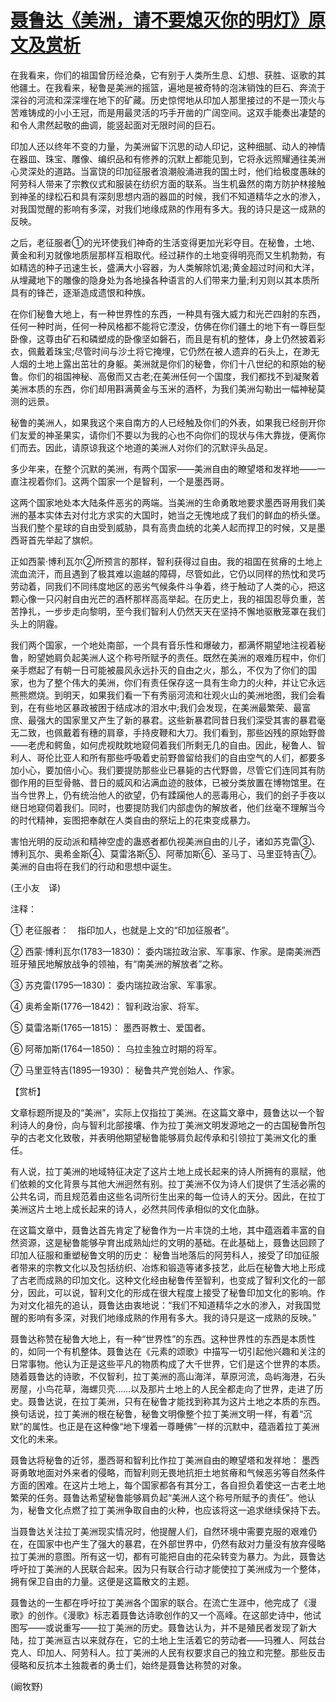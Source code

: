 # [聂鲁达《美洲，请不要熄灭你的明灯》原文及赏析](https://www.vrrw.net/wx/12534.html)

在我看来，你们的祖国曾历经沧桑，它有别于人类所生息、幻想、获胜、讴歌的其他疆土。在我看来，秘鲁是美洲的摇篮，遍地是被奇特的泡沫销蚀的巨石、奔流于深谷的河流和深深埋在地下的矿藏。历史惊愕地从印加人那里接过的不是一顶火与苦难铸成的小小王冠，而是用最灵活的巧手开凿的广阔空间。这双手能奏出凄楚的和令人肃然起敬的曲调，能竖起面对无限时间的巨石。

印加人还以终年不变的力量，为美洲留下沉思的动人印记，这种细腻、动人的神情在器皿、珠宝、雕像、编织品和有修养的沉默上都能见到，它将永远照耀通往美洲心灵深处的道路。当富饶的印加征服者浪潮般涌进我的国土时，他们给极度愚昧的阿劳科人带来了宗教仪式和服装在纺织方面的联系。当生机盎然的南方防护林接触到神圣的绿松石和具有深刻思想内涵的器皿的时候，我们不知道精华之水的渗入，对我国觉醒的影响有多深，对我们地缘成熟的作用有多大。我的诗只是这一成熟的反映。

之后，老征服者①的光环使我们神奇的生活变得更加光彩夺目。在秘鲁，土地、黄金和利刃就像地质层那样互相取代。经过耕作的土地变得明亮而又生机勃勃，有如精选的种子迅速生长，盛满大小容器，为人类解除饥渴;黄金超过时间和大洋，从埋藏地下的雕像的隐身处为各地操各种语言的人们带来力量;利刃则以其本质所具有的锋芒，逐渐造成遗恨和种族。

在你们秘鲁大地上，有一种世界性的东西，一种具有强大威力和光芒四射的东西，任何一种时尚，任何一种风格都不能将它湮没，仿佛在你们疆土的地下有一尊巨型卧像，这尊由矿石和磷塑成的卧像坚如磐石，而且是有机的整体，身上仍然披着彩衣，佩戴着珠宝;尽管时间与沙土将它掩埋，它仍然在被人遗弃的石头上，在渺无人烟的土地上露出茁壮的身躯。美洲就是你们的秘鲁，你们十八世纪的和原始的秘鲁。你们的祖国神秘、高傲而又古老;在美洲任何一个国度，我们都找不到凝聚着美洲本质的东西，你们却用斟满黄金与玉米的酒杯，为我们美洲勾勒出一幅神秘莫测的远景。



秘鲁的美洲人，如果我这个来自南方的人已经触及你们的外表，如果我已经剖开你们友爱的神圣果实，请你们不要以为我的心也不向你们的现状与伟大靠拢，便离你们而去。因此，请原谅我这个地道的美洲人对你们的沉默评头品足。

多少年来，在整个沉默的美洲，有两个国家——美洲自由的瞭望塔和发祥地——一直注视着你们。这两个国家一个是智利，一个是墨西哥。

这两个国家地处本大陆条件恶劣的两端。当美洲的生命勇敢地要求墨西哥用我们美洲的基本实体去对付北方求实的大国时，她当之无愧地成了我们的鲜血的桥头堡。当我们整个星球的自由受到威胁，具有高贵血统的北美人起而捍卫的时候，又是墨西哥首先举起了旗帜。

正如西蒙·博利瓦尔②所预言的那样，智利获得过自由。我的祖国在贫瘠的土地上流血流汗，而且遇到了极其难以逾越的障碍，尽管如此，它仍以同样的热忱和灵巧劳动着，同我们不同纬度地区的恶劣气候条件斗争着，终于触动了人类的心，把这颗心像一只闪射自由光芒的酒杯那样高高举起。在历史上，我的祖国忍辱负重，苦苦挣扎，一步步走向黎明，至今我们智利人仍然天天在坚持不懈地驱散笼罩在我们头上的阴霾。

我们两个国家，一个地处南部，一个具有音乐性和爆破力，都满怀期望地注视着秘鲁，盼望她肩负起美洲人这个称号所赋予的责任。既然在美洲的艰难历程中，你们亲手燃起了有朝一日可能被晨风永远扑灭的自由之火，那么，不仅为了你们的国家，也为了整个伟大的美洲，你们有责任保存这一具有生命力的火种，并让它永远熊熊燃烧。到明天，如果我们看一下有秀丽河流和壮观火山的美洲地图，我们会看到，在有些地区暴政被困于结成冰的泪水中;我们会发现，在美洲最繁荣、最富庶、最强大的国家里又产生了新的暴君。这些新暴君同昔日我们深受其害的暴君毫无二致，也佩戴着有穗的肩章，手持皮鞭和大刀。我们看到，那些凶残的原始野兽——老虎和鳄鱼，如何虎视眈眈地窥伺着我们所剩无几的自由。因此，秘鲁人、智利人、哥伦比亚人和所有那些呼吸着史前野兽留给我们的自由空气的人们，都要多加小心，要加倍小心。我们要提防那些业已暴毙的古代野兽，尽管它们连同其有防御作用的巨型骨骼、昔日的威风和沾满血迹的肢体，已被分类放置在博物馆里。在当今世界上，仍有统治他人的欲望，仍有蹂躏他人的恶毒用心，我们的刽子手夜以继日地窥伺着我们。同时，也要提防我们内部虚伪的解放者，他们丝毫不理解当今的时代精神，妄图把奉献在人类自由的祭坛上的花束变成暴力。

害怕光明的反动派和精神空虚的蛊惑者都仇视美洲自由的儿子，诸如苏克雷③、博利瓦尔、奥希金斯④、莫雷洛斯⑤、阿蒂加斯⑥、圣马丁、马里亚特吉⑦。美洲的自由将在我们的行动和思想中诞生。

(王小友　译)

注释：

① 老征服者：　指印加人，也就是上文的“印加征服者”。

② 西蒙·博利瓦尔(1783—1830)： 委内瑞拉政治家、军事家、作家。是南美洲西班牙殖民地解放战争的领袖，有“南美洲的解放者”之称。

③ 苏克雷(1795—1830)： 委内瑞拉政治家、军事家。

④ 奥希金斯(1776—1842)： 智利政治家、将军。

⑤ 莫雷洛斯(1765—1815)： 墨西哥教士、爱国者。

⑥ 阿蒂加斯(1764—1850)： 乌拉圭独立时期的将军。

⑦ 马里亚特吉(1895—1930)： 秘鲁共产党创始人、作家。

【赏析】

文章标题所提及的“美洲”，实际上仅指拉丁美洲。在这篇文章中，聂鲁达以一个智利诗人的身份，向与智利北部接壤、作为拉丁美洲文明发源地之一的古国秘鲁所包孕的古老文化致敬，并表明他期望秘鲁能够肩负起传承和引领拉丁美洲文化的重任。

有人说，拉丁美洲的地域特征决定了这片土地上成长起来的诗人所拥有的禀赋，他们依赖的文化背景与其他大洲迥然有别。拉丁美洲不仅为诗人们提供了生活必需的公共名词，而且规范着由这些名词所衍生出来的每一位诗人的天分。因此，在拉丁美洲这片土地上成长起来的诗人，必然共同传承相似的文化血脉。

在这篇文章中，聂鲁达首先肯定了秘鲁作为一片丰饶的土地，其中蕴涵着丰富的自然资源，这是秘鲁能够孕育出成熟灿烂的文明的基础。在此基础上，聂鲁达回顾了印加人征服和重塑秘鲁文明的历史： 秘鲁当地落后的阿劳科人，接受了印加征服者带来的宗教文化以及包括纺织、冶炼和锻造等诸多技艺，此后在秘鲁大地上形成了古老而成熟的印加文化。这种文化经由秘鲁传至智利，也变成了智利文化的一部分，因此，可以说，智利文化的形成在很大程度上接受了秘鲁印加文化的影响。作为对文化祖先的追认，聂鲁达由衷地说：“我们不知道精华之水的渗入，对我国觉醒的影响有多深，对我们地缘成熟的作用有多大。我的诗只是这一成熟的反映。”

聂鲁达称赞在秘鲁大地上，有一种“世界性”的东西。这种世界性的东西是本质性的，如同一个有机整体。聂鲁达在《元素的颂歌》中描写一切引起他兴趣和关注的日常事物。他认为正是这些平凡的物质构成了大千世界，它们是这个世界的本质。随着聂鲁达的诗歌，不仅智利，拉丁美洲的高山海洋，草原河流，岛屿海港，石头房屋，小鸟花草，海螺贝壳……以及那片土地上的人民全都走向了世界，走进了历史。聂鲁达说，在拉丁美洲，只有在秘鲁才能找到称其为这片土地之本质的东西。换句话说，拉丁美洲的根在秘鲁，秘鲁文明像整个拉丁美洲文明一样，有着“沉默”的属性。也正是在这种像“地下埋着一尊睡佛”一样的沉默中，蕴涵着拉丁美洲文化的未来。

聂鲁达将秘鲁的近邻，墨西哥和智利比作拉丁美洲自由的瞭望塔和发祥地： 墨西哥勇敢地面对外来者的侵略，而智利则无畏地抗拒土地贫瘠和气候恶劣等自然条件方面的困难。在这片土地上，每个国家都各有其分工，各自担负着使这一古老土地繁荣的任务。聂鲁达希望秘鲁能够肩负起“美洲人这个称号所赋予的责任”。他认为，秘鲁文化点燃了拉丁美洲争取自由的火种，也应该将这一追求继续保持下去。

当聂鲁达关注拉丁美洲现实情况时，他提醒人们，自然环境中需要克服的艰难仍在，在国家中也产生了强大的暴君，在外部世界中，仍然有敌对力量没有放弃侵略拉丁美洲的意图。所有这一切，都有可能把自由的花朵转变为暴力。为此，聂鲁达呼吁拉丁美洲的人民联合起来。因为只有联合行动才能使拉丁美洲成为一个整体，拥有保卫自由的力量。这便是这篇散文的主题。

聂鲁达的一生都在呼吁拉丁美洲各个国家的联合。在流亡生涯中，他完成了《漫歌》的创作。《漫歌》标志着聂鲁达诗歌创作的又一个高峰。在这部史诗中，他试图写——或说重写——拉丁美洲的历史。聂鲁达认为，并不是殖民者发现了新大陆，拉丁美洲亘古以来就存在，它的土地上生活着它的劳动者——玛雅人、阿兹台克人、印加人、阿劳科人。拉丁美洲的人民有权要求自己的独立和完整。那些反击侵略和反抗本土独裁者的勇士们，始终是聂鲁达称赞的对象。

(阚牧野)

